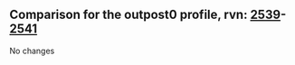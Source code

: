 ## Comparison for the outpost0 profile, rvn: [2539](https://github.com/PRO100KatYT/FortniteProfileRevisions/tree/main/profiles/outpost0/2539%20outpost0.json)-[2541](https://github.com/PRO100KatYT/FortniteProfileRevisions/tree/main/profiles/outpost0/2541%20outpost0.json)

No changes
